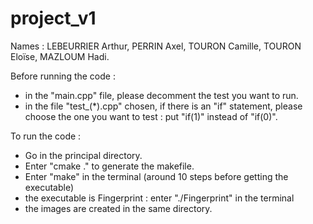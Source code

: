 # project_v1


Names : LEBEURRIER Arthur, PERRIN Axel, TOURON Camille, TOURON Eloïse, MAZLOUM Hadi.

Before running the code : 

- in the "main.cpp" file, please decomment the test you want to run.
- in the file "test_(*).cpp" chosen, if there is an "if" statement, please choose the one you want to test : put "if(1)" instead of "if(0)".

To run the code : 


- Go in the principal directory.
- Enter "cmake ." to generate the makefile.
- Enter "make" in the terminal (around 10 steps before getting the executable)
- the executable is Fingerprint : enter "./Fingerprint" in the terminal
- the images are created in the same directory.
